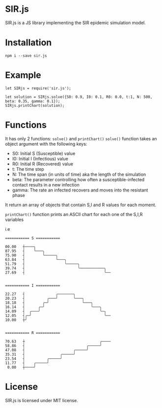# SIR.js

SIR.js is a JS library implementing the SIR epidemic simulation model.

# Installation
```
npm i --save sir.js
```

# Example
```
let SIRjs = require('sir.js');

let solution = SIRjs.solve({S0: 0.9, I0: 0.1, R0: 0.0, t:1, N: 500, beta: 0.35, gamma: 0.1});
SIRjs.printChart(solution);
```

# Functions

It has only 2 functions: ```solve()``` and ```printChart()```
```solve()``` function takes an object argument with the following keys:
* S0: Initial S (Susceptible) value
* I0: Initial I (Infectious) value
* R0: Initial R (Recovered) value
* t: The time step
* N: The time span (in units of time) aka the length of the simulation
* beta: The parameter controlling how often a susceptible-infected contact results in a new infection
* gamma: The rate an infected recovers and moves into the resistant phase

It return an array of objects that contain S,I and R values for each moment.

```printChart()``` function prints an ASCII chart for each one of the S,I,R variables

i.e
```
=========== S ===========

00.00   ┼────╮
87.95   ┤    ╰───╮
75.90   ┤        ╰─────╮
63.84   ┤              ╰───╮
51.79   ┤                  ╰─────╮
39.74   ┤                        ╰───────────╮
27.69   ┤                                    ╰──


=========== I ===========

22.27   ┤              ╭───────╮
20.23   ┤          ╭───╯       ╰───╮
18.18   ┤        ╭─╯               ╰───╮
16.14   ┤      ╭─╯                     ╰───╮
14.09   ┤  ╭───╯                           ╰─╮
12.05   ┤╭─╯                                 ╰──
10.00   ┼╯


=========== R ===========

70.63   ┼                                  ╭────
58.86   ┤                            ╭─────╯
47.08   ┤                      ╭─────╯
35.31   ┤                ╭─────╯
23.54   ┤          ╭─────╯
11.77   ┤    ╭─────╯
 0.00   ┼────╯
```

# License
SIR.js is licensed under MIT license.